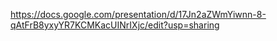https://docs.google.com/presentation/d/17Jn2aZWmYiwnn-8-qAtFrB8yxyYR7KCMKacUINrIXjc/edit?usp=sharing